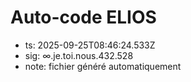 # Auto-code ELIOS
- ts: 2025-09-25T08:46:24.533Z
- sig: ∞.je.toi.nous.432.528
- note: fichier généré automatiquement